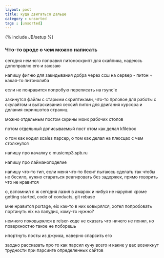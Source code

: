 ```yaml
---
layout: post
title: куда двигаться дальше
category : unsorted
tags : [unsorted]
---
```

{% include JB/setup %}

### Что-то вроде о чем можно написать

сегодня немного поправил питоноскрипт для скайпика, надеюсь допоправлю
   его и заюзаю

напишу фигню для закидывания добра через ссш на сервер - питон +
   какая-то питонолиба

если не понравится попробую переписать на rsync'е

закинутся файлы с старыми скриптиками, что-то прловое для работы с
   скулайтом и вытаскивания сессий
питон для двигания курсора и делания скриншотов страниц

можно отдельным постом скрины моих рабочих столов


потом отдельный дописываемый пост отом как делал kfilebox

о том как кодил scales парсер, о том как делал на плюсцах с чем
   столкнулся

напишу про качалку с musicmp3.spb.ru

напишу про лайманоподелие

напишу что-то тип, если меня что-то бесит пытаюсь сделать так чтобы не
   бесило, нужно стараться реагировать без задержек, прямо говорить
   что не нравится


о, вспомнил я ж сегодня лазил в амарок и нибуя не нарулил кроме
   getting started, code of conducts, git rebase




мне нравится portage, eix
как-то в них ковырялся, хотел попробовать портануть eix на палудис,
   кому-то нужно?


немного поковырялся в reiser-коде не сказать что ничего не понял, но
   поверхностно такое не поборешь

ипортнуть посты из джуика, наверно спарсить его

заодно рассказать про то как парсил кучу всего и какие у вас возникнут
   трудности при парсинге определенных сайтов



